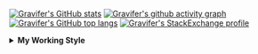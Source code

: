 <!--
**Gravifer/Gravifer** is a ✨ _special_ ✨ repository because its `README.md` (this file) appears on your GitHub profile.

Here are some ideas to get you started:

- 🔭 I’m currently working on ...
- 🌱 I’m currently learning ...
- 👯 I’m looking to collaborate on ...
- 🤔 I’m looking for help with ...
- 💬 Ask me about ...
- 📫 How to reach me: ...
- 😄 Pronouns: ...
- ⚡ Fun fact: ...
-->

<!-- ![Metrics](https://github.com/my-github-user/my-github-user/blob/main/github-metrics.svg) -->

<!-- [![Gravifer's GitHub Streak](https://github-readme-streak-stats.herokuapp.com/?user=Gravifer&theme=default&background=ffffff0a&border=00000000&stroke=80808080&currStreakNum=808080&sideNums=808080&sideLabels=808080&dates=808080)](https://github.com/DenverCoder1/github-readme-streak-stats) -->
<!-- [![Contribution Stats](https://github-contribution-stats.vercel.app/api/?username=Gravifer)](https://github.com/LordDashMe/github-contribution-stats/)  -->
[![Gravifer's GitHub stats](https://github-readme-stats.vercel.app/api?username=Gravifer&theme=default&bg_color=ffffff0a&text_color=808080&hide_border=true&show_icons=true&count_private=true)](https://github.com/anuraghazra/github-readme-stats)
[![Gravifer's github activity graph](https://activity-graph.herokuapp.com/graph?username=Gravifer&bg_color=ffffff0a&color=3080ed&line=5094f0&point=4d72f2&hide_border=true)](https://github.com/ashutosh00710/github-readme-activity-graph)
[![Gravifer's GitHub top langs](https://github-readme-stats.vercel.app/api/top-langs/?username=Gravifer&theme=default&bg_color=ffffff0a&text_color=808080&hide_border=true&show_icons=true&count_private=true&layout=compact)](https://github.com/anuraghazra/github-readme-stats)
[![Gravifer's StackExchange profile](https://stackexchange.com/users/flair/18316138.png?theme=clean)](https://mathematica.stackexchange.com/users/72025)
<!-- [![Visitors](https://visitor-badge.glitch.me/badge?page_id=Gravifer.Gravifer)](https://github.com/Gravifer/) -->

<details>
  <summary>
    <strong>My Working Style</strong><!--<a href="https://wakatime.com/badge/github/Gravifer/Gravifer"><img src="https://wakatime.com/badge/github/Gravifer/Gravifer.svg" alt="time tracker"></a>-->
  </summary>

[![time tracker](https://wakatime.com/badge/github/Gravifer/Gravifer.svg)](https://wakatime.com/badge/github/Gravifer/Gravifer)
<!--START_SECTION:waka-->
![Profile Views](http://img.shields.io/badge/Profile%20Views-10-blue)

![Lines of code](https://img.shields.io/badge/From%20Hello%20World%20I%27ve%20Written-819961%20lines%20of%20code-blue)

**I'm an Early 🐤** 

```text
🌞 Morning    81 commits     ███░░░░░░░░░░░░░░░░░░░░░░   14.06% 
🌆 Daytime    276 commits    ████████████░░░░░░░░░░░░░   47.92% 
🌃 Evening    174 commits    ███████░░░░░░░░░░░░░░░░░░   30.21% 
🌙 Night      45 commits     ██░░░░░░░░░░░░░░░░░░░░░░░   7.81%

```


📊 **This Week I Spent My Time On** 

```text
💬 Programming Languages: 
Browsing                 27 hrs 2 mins       ████████████████████░░░░░   81.24% 
Other                    5 hrs 46 mins       ████░░░░░░░░░░░░░░░░░░░░░   17.35% 
INI                      12 mins             ░░░░░░░░░░░░░░░░░░░░░░░░░   0.61% 
PowerShell               11 mins             ░░░░░░░░░░░░░░░░░░░░░░░░░   0.59% 
tmux                     2 mins              ░░░░░░░░░░░░░░░░░░░░░░░░░   0.12%

🔥 Editors: 
Browser                  27 hrs 31 mins      ████████████████████░░░░░   82.72% 
Word                     2 hrs 53 mins       ██░░░░░░░░░░░░░░░░░░░░░░░   8.69% 
Powerpoint               2 hrs 17 mins       █░░░░░░░░░░░░░░░░░░░░░░░░   6.89% 
VS Code                  25 mins             ░░░░░░░░░░░░░░░░░░░░░░░░░   1.26% 
Excel                    5 mins              ░░░░░░░░░░░░░░░░░░░░░░░░░   0.29%

🐱‍💻 Projects: 
literature-reading       22 hrs 48 mins      █████████████████░░░░░░░░   68.51% 
Unknown Project          5 hrs 45 mins       ████░░░░░░░░░░░░░░░░░░░░░   17.28% 
emails                   3 hrs               ██░░░░░░░░░░░░░░░░░░░░░░░   9.05% 
learning-mma             1 hr 42 mins        █░░░░░░░░░░░░░░░░░░░░░░░░   5.15%

💻 Operating System: 
Windows                  33 hrs 14 mins      █████████████████████████   99.85% 
Linux                    3 mins              ░░░░░░░░░░░░░░░░░░░░░░░░░   0.15%

```

**I Mostly Code in Mathematica** 

```text
Mathematica              8 repos             ████████████░░░░░░░░░░░░░   50.0% 
TeX                      2 repos             ███░░░░░░░░░░░░░░░░░░░░░░   12.5% 
MATLAB                   2 repos             ███░░░░░░░░░░░░░░░░░░░░░░   12.5% 
Assembly                 1 repo              █░░░░░░░░░░░░░░░░░░░░░░░░   6.25% 
Python                   1 repo              █░░░░░░░░░░░░░░░░░░░░░░░░   6.25%

```



 Last Updated on 15/06/2021
<!--END_SECTION:waka-->
</details>

